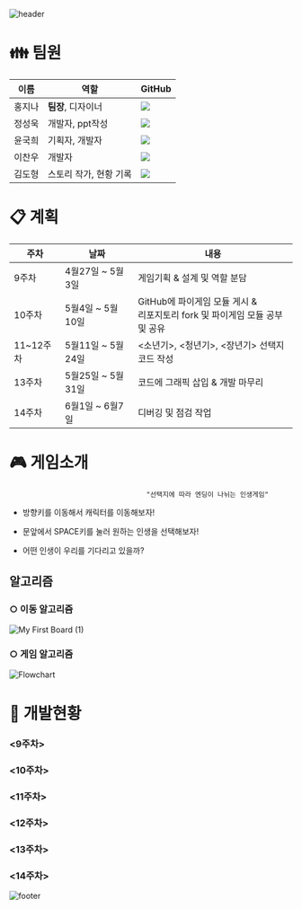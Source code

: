 ![header](https://capsule-render.vercel.app/api?type=waving&color=auto&height=300&fontSize=95&section=header&text=Tina&animation=fadeIn&fontAlignY=38&desc=오픈소스SW및실습%20-%2015팀&descAlignY=55&descAlign=50)
 
 
# :family: 팀원
|이름|역할|GitHub|
|------|---|---|
|홍지나|**팀장**, 디자이너| <a href="https://github.com/ddodoi"><img src="https://img.shields.io/badge/GitHub-000000?style=flat-square&logo=github&logoColor=white"/></a> |
|정성욱|개발자, ppt작성| <a href="https://github.com/oceanstar777"><img src="https://img.shields.io/badge/GitHub-000000?style=flat-square&logo=github&logoColor=white"/></a> |
|윤국희|기획자, 개발자| <a href="https://github.com/cookie-yoon"><img src="https://img.shields.io/badge/GitHub-000000?style=flat-square&logo=github&logoColor=white"/></a> |
|이찬우|개발자| <a href="https://github.com/cksdn43"><img src="https://img.shields.io/badge/GitHub-000000?style=flat-square&logo=github&logoColor=white"/></a> |
|김도형|스토리 작가, 현황 기록| <a href="https://github.com/dhkim98"><img src="https://img.shields.io/badge/GitHub-000000?style=flat-square&logo=github&logoColor=white"/></a> |
  
  
# :clipboard: 계획
|주차|날짜|내용|
|------|------|------|
|9주차|4월27일 ~ 5월3일|게임기획 & 설계 및 역할 분담|
|10주차|5월4일 ~ 5월10일|GitHub에 파이게임 모듈 게시 & <br> 리포지토리 fork 및 파이게임 모듈 공부 및 공유|
|11~12주차|5월11일 ~ 5월24일|<소년기>, <청년기>, <장년기> 선택지 코드 작성|
|13주차|5월25일 ~ 5월31일|코드에 그래픽 삽입 & 개발 마무리|
|14주차|6월1일 ~ 6월7일|디버깅 및 점검 작업|  

  
  
# :video_game: 게임소개

                                      "선택지에 따라 엔딩이 나뉘는 인생게임"
                   
                   
 + 방향키를 이동해서 캐릭터를 이동해보자!  
 
 + 문앞에서 SPACE키를 눌러 원하는 인생을 선택해보자!  
 
 + 어떤 인생이 우리를 기다리고 있을까?  
  
  
## 알고리즘

###  ○ 이동 알고리즘 
![My First Board (1)](https://user-images.githubusercontent.com/101384306/168837605-510ea7d5-c635-4168-850d-d78c07fd7c1d.jpg)
###  ○ 게임 알고리즘
![Flowchart](https://user-images.githubusercontent.com/101384306/168875991-a5c446d2-8875-4fa4-b340-b869a8281e3d.jpg)

   
   
# :mag_right: 개발현황
### <9주차>

### <10주차>

### <11주차>

### <12주차>

### <13주차>

### <14주차>


![footer](https://capsule-render.vercel.app/api?type=waving&color=auto&height=250&section=footer&text=감사합니다!!&animation=fadeIn&fontAlignY=65)
